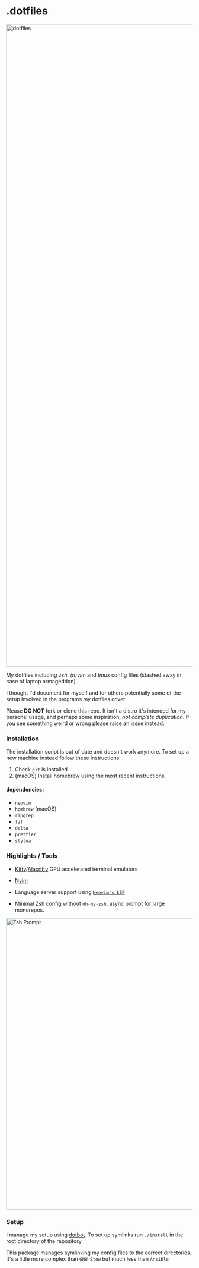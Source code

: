 # .dotfiles

<img width="1728" alt="dotfiles" src="https://user-images.githubusercontent.com/22454918/183880278-d9762976-07a9-457e-8542-d2685a8a26b4.png">

My dotfiles including _zsh_, _(n)vim_ and _tmux_ config files (stashed away in case of laptop armageddon).

I thought I'd document for myself and for others potentially some of the setup
involved in the programs my dotfiles cover.

Please **DO NOT** fork or clone this repo. It isn't a distro it's intended for my personal usage, and perhaps
some inspiration, _not complete duplication_. If you see something weird or wrong please raise an issue instead.

### Installation

The installation script is out of date and doesn't work anymore.
To set up a new machine instead follow these instructions:

1. Check `git` is installed.
2. (macOS) Install homebrew using the most recent instructions.

#### dependencies:

- `neovim`
- `hombrew` (macOS)
- `ripgrep`
- `fzf`
- `delta`
- `prettier`
- `stylua`

### Highlights / Tools

- [Kitty](https://sw.kovidgoyal.net/kitty/index.html)/[Alacritty](https://github.com/alacritty/alacritty) GPU accelerated terminal emulators
- [Nvim](https://github.com/neovim/neovim)
- Language server support using [`Neovim's LSP`](https://neovim.io/doc/user/lsp.html)

- Minimal Zsh config without `oh-my-zsh`, async prompt for large monorepos.

<img width="784" alt="Zsh Prompt" src="https://user-images.githubusercontent.com/22454918/168996930-39f226c9-11f0-4586-b3cc-d72d7be8c4d1.png">

### Setup

I manage my setup using [dotbot](https://github.com/anishathalye/dotbot). To set up symlinks run
`./install` in the root directory of the repository

This package manages symlinking my config files to the correct directories.
It's a little more complex than `GNU Stow` but much less than `Ansible`

